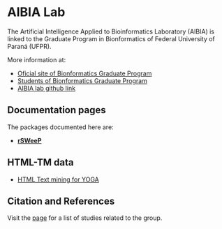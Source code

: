 # AIBIA Lab

The Artificial Intelligence Applied to Bioinformatics Laboratory (AIBIA) is linked to the Graduate Program in Bionformatics of Federal University of Paraná (UFPR).

More information at: 

- [Oficial site of Bionformatics Graduate Program](http://www.bioinfo.ufpr.br/en/)
- [Students of Bionformatics Graduate Program](https://www.bioinfodiscentes.com.br/)
- [AIBIA lab github link](https://github.com/AIBIAlab)


## Documentation pages

The packages documented here are:

- [**rSWeeP**](https://aibialab.github.io/rSWeeP)
  

## HTML-TM data

- [HTML Text mining for YOGA](https://aibialab.github.io/HTMLTM_Yoga)

## Citation and References 

Visit the [page](https://aibialab.github.io/citation) for a list of studies related to the group.


